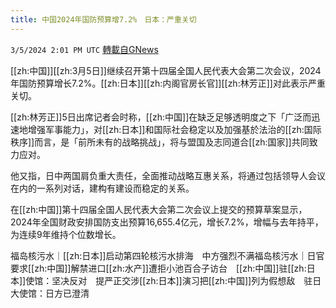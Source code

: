 ```yaml
---
title: 中国2024年国防预算增7.2%　日本：严重关切
---
```

`3/5/2024 2:01 PM UTC` [轉載自GNews](https://gnews.org/articles/2367435)

[[zh:中国]][[zh:3月5日]]继续召开第十四届全国人民代表大会第二次会议，2024年国防预算增长7.2%。[[zh:日本]][[zh:内阁官房长官]][[zh:林芳正]]对此表示严重关切。

[[zh:林芳正]]5日出席记者会时称，[[zh:中国]]在缺乏足够透明度之下「广泛而迅速地增强军事能力」，对[[zh:日本]]和国际社会稳定以及加强基於法治的[[zh:国际秩序]]而言，是「前所未有的战略挑战」，将与盟国及志同道合[[zh:国家]]共同致力应对。

他又指，日中两国肩负重大责任，全面推动战略互惠关系，将通过包括领导人会议在内的一系列对话，建构有建设而稳定的关系。

在[[zh:中国]]第十四届全国人民代表大会第二次会议上提交的预算草案显示，2024年全国财政安排国防支出预算16,655.4亿元，增长7.2%，增幅与去年持平，为连续9年维持个位数增长。

福岛核污水｜[[zh:日本]]启动第四轮核污水排海　中方强烈不满福岛核污水｜日官要求[[zh:中国]]解禁进口[[zh:水产]]遭拒小池百合子访台　[[zh:中国]]驻[[zh:日本]]使馆：坚决反对　提严正交涉[[zh:日本]]演习把[[zh:中国]]列为假想敌　驻日大使馆：日方已澄清
